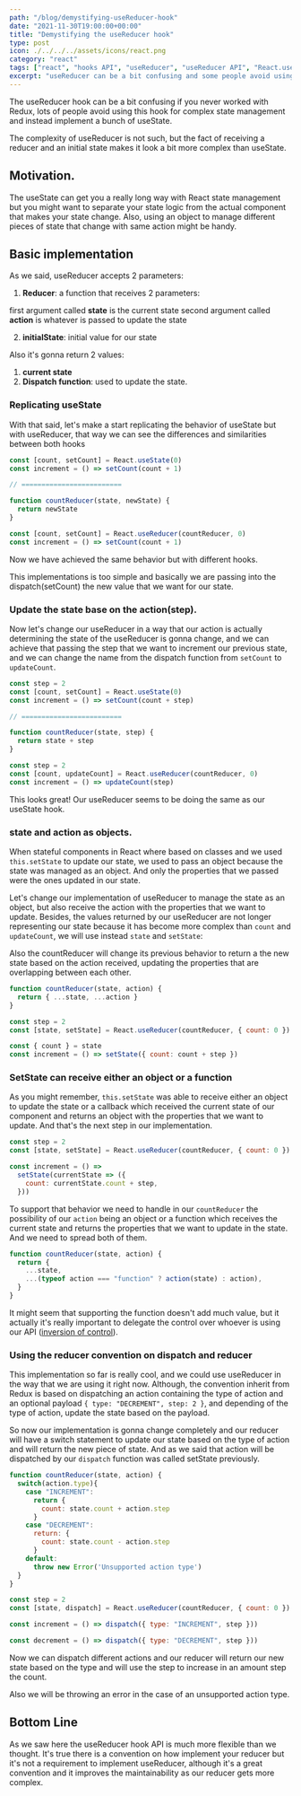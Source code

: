```yaml
---
path: "/blog/demystifying-useReducer-hook"
date: "2021-11-30T19:00:00+00:00"
title: "Demystifying the useReducer hook"
type: post
icon: ./../../../assets/icons/react.png
category: "react"
tags: ["react", "hooks API", "useReducer", "useReducer API", "React.useReducer"]
excerpt: "useReducer can be a bit confusing and some people avoid using this hook for complex state management."
---
```


The useReducer hook can be a bit confusing if you never worked with Redux, lots of people avoid using this hook for complex state management and instead implement a bunch of useState.

The complexity of useReducer is not such, but the fact of receiving a reducer and an initial state makes it look a bit more complex than useState.

## Motivation.

The useState can get you a really long way with React state management but you might want to separate your state logic from the actual component that makes your state change. Also, using an object to manage different pieces of state that change with same action might be handy.

## Basic implementation

As we said, useReducer accepts 2 parameters:

1. **Reducer**: a function that receives 2 parameters:

first argument called **state** is the current state
second argument called **action** is whatever is passed to update the state

2. **initialState**: initial value for our state

Also it's gonna return 2 values:

1. **current state**
2. **Dispatch function**: used to update the state.

### Replicating useState

With that said, let's make a start replicating the behavior of useState but with useReducer, that way we can see the differences and similarities between both hooks

```js
const [count, setCount] = React.useState(0)
const increment = () => setCount(count + 1)

// =========================

function countReducer(state, newState) {
  return newState
}

const [count, setCount] = React.useReducer(countReducer, 0)
const increment = () => setCount(count + 1)
```

Now we have achieved the same behavior but with different hooks.

This implementations is too simple and basically we are passing into the dispatch(setCount) the new value that we want for our state.

### Update the state base on the action(step).

Now let's change our useReducer in a way that our action is actually determining the state of the useReducer is gonna change, and we can achieve that passing the step that we want to increment our previous state, and we can change the name from the dispatch function from `setCount` to `updateCount`.

```js
const step = 2
const [count, setCount] = React.useState(0)
const increment = () => setCount(count + step)

// =========================

function countReducer(state, step) {
  return state + step
}

const step = 2
const [count, updateCount] = React.useReducer(countReducer, 0)
const increment = () => updateCount(step)
```

This looks great! Our useReducer seems to be doing the same as our useState hook.

### state and action as objects.

When stateful components in React where based on classes and we used `this.setState` to update our state, we used to pass an object because the state was managed as an object. And only the properties that we passed were the ones updated in our state.

Let's change our implementation of useReducer to manage the state as an object, but also receive the action with the properties that we want to update. Besides, the values returned by our useReducer are not longer representing our state because it has become more complex than `count` and `updateCount`, we will use instead `state` and `setState`:

Also the countReducer will change its previous behavior to return a the new state based on the action received, updating the properties that are overlapping between each other.

```js
function countReducer(state, action) {
  return { ...state, ...action }
}

const step = 2
const [state, setState] = React.useReducer(countReducer, { count: 0 })

const { count } = state
const increment = () => setState({ count: count + step })
```

### SetState can receive either an object or a function

As you might remember, `this.setState` was able to receive either an object to update the state or a callback which received the current state of our component and returns an object with the properties that we want to update. And that's the next step in our implementation.

```js
const step = 2
const [state, setState] = React.useReducer(countReducer, { count: 0 })

const increment = () =>
  setState(currentState => ({
    count: currentState.count + step,
  }))
```

To support that behavior we need to handle in our `countReducer` the possibility of our `action` being an object or a function which receives the current state and returns the properties that we want to update in the state. And we need to spread both of them.

```js
function countReducer(state, action) {
  return {
    ...state,
    ...(typeof action === "function" ? action(state) : action),
  }
}
```

It might seem that supporting the function doesn't add much value, but it actually it's really important to delegate the control over whoever is using our API ([inversion of control]('/high-order-functions-callbacks-inversion-control')).

### Using the reducer convention on dispatch and reducer

This implementation so far is really cool, and we could use useReducer in the way that we are using it right now. Although, the convention inherit from Redux is based on dispatching an action containing the type of action and an optional payload `{ type: "DECREMENT", step: 2 }`, and depending of the type of action, update the state based on the payload.

So now our implementation is gonna change completely and our reducer will have a switch statement to update our state based on the type of action and will return the new piece of state. And as we said that action will be dispatched by our `dispatch` function was called setState previously.

```js
function countReducer(state, action) {
  switch(action.type){
    case "INCREMENT":
      return {
        count: state.count + action.step
      }
    case "DECREMENT":
      return: {
        count: state.count - action.step
      }
    default:
      throw new Error('Unsupported action type')
  }
}

const step = 2
const [state, dispatch] = React.useReducer(countReducer, { count: 0 })

const increment = () => dispatch({ type: "INCREMENT", step }))

const decrement = () => dispatch({ type: "DECREMENT", step }))

```

Now we can dispatch different actions and our reducer will return our new state based on the type and will use the step to increase in an amount step the count.

Also we will be throwing an error in the case of an unsupported action type.

## Bottom Line

As we saw here the useReducer hook API is much more flexible than we thought. It's true there is a convention on how implement your reducer but it's not a requirement to implement useReducer, although it's a great convention and it improves the maintainability as our reducer gets more complex.
